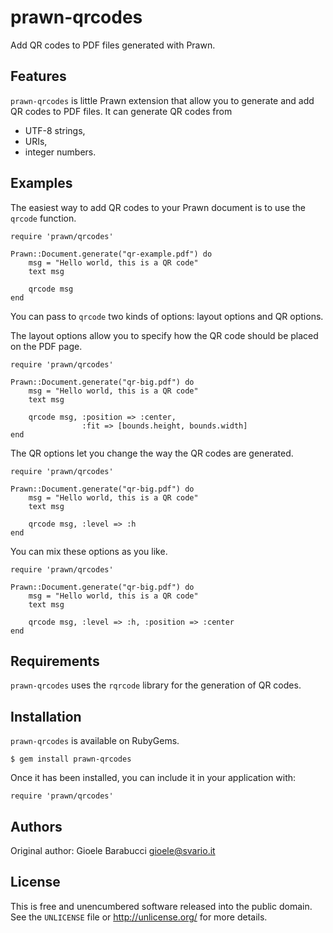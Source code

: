 prawn-qrcodes
=============

Add QR codes to PDF files generated with Prawn.

Features
--------

`prawn-qrcodes` is little Prawn extension that allow you to generate
and add QR codes to PDF files. It can generate QR codes from

* UTF-8 strings,
* URIs,
* integer numbers.

Examples
--------

The easiest way to add QR codes to your Prawn document is to use the
`qrcode` function.

	require 'prawn/qrcodes'

	Prawn::Document.generate("qr-example.pdf") do
		msg = "Hello world, this is a QR code"
		text msg

		qrcode msg
	end

You can pass to `qrcode` two kinds of options: layout options and QR
options.

The layout options allow you to specify how the QR code should be
placed on the PDF page.

	require 'prawn/qrcodes'

	Prawn::Document.generate("qr-big.pdf") do
		msg = "Hello world, this is a QR code"
		text msg

		qrcode msg, :position => :center,
		            :fit => [bounds.height, bounds.width]
	end

The QR options let you change the way the QR codes are generated.

	require 'prawn/qrcodes'

	Prawn::Document.generate("qr-big.pdf") do
		msg = "Hello world, this is a QR code"
		text msg

		qrcode msg, :level => :h
	end

You can mix these options as you like.

	require 'prawn/qrcodes'

	Prawn::Document.generate("qr-big.pdf") do
		msg = "Hello world, this is a QR code"
		text msg

		qrcode msg, :level => :h, :position => :center
	end


Requirements
------------

`prawn-qrcodes` uses the `rqrcode` library for the generation of QR
codes.


Installation
------------

`prawn-qrcodes` is available on RubyGems.

	$ gem install prawn-qrcodes

Once it has been installed, you can include it in your application with:

	require 'prawn/qrcodes'


Authors
-------

Original author: Gioele Barabucci <gioele@svario.it>


License
-------

This is free and unencumbered software released into the public domain.
See the `UNLICENSE` file or <http://unlicense.org/> for more details.


